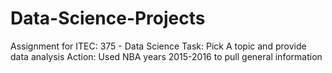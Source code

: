 # Data-Science-Projects
Assignment for ITEC: 375 - Data Science 
Task: Pick A topic and provide data analysis 
Action: Used NBA years 2015-2016 to pull general information
